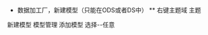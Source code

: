 
* 数据加工厂，新建模型（只能在ODS或者DS中）
 ** 右键主题域
    主题     
    
 新建模型
    模型管理
        添加模型
            选择--任意
            
 
 